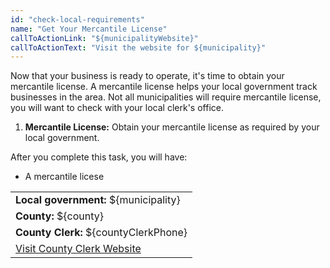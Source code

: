 ```yaml
---
id: "check-local-requirements"
name: "Get Your Mercantile License"
callToActionLink: "${municipalityWebsite}"
callToActionText: "Visit the website for ${municipality}"
---
```


Now that your business is ready to operate, it's time to obtain your mercantile license. A mercantile license helps your local government track businesses in the area. Not all municipalities will require mercantile license, you will want to check with your local clerk's office.

1. **Mercantile License:** Obtain your mercantile license as required by your local government.

After you complete this task, you will have:
- A mercantile licese

||
|---|
| **Local government:** ${municipality} |
| **County:** ${county} |
| **County Clerk:** ${countyClerkPhone} |
| [Visit County Clerk Website](${countyClerkWebsite}) |

